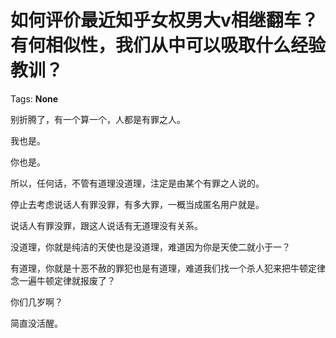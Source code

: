 # 如何评价最近知乎女权男大v相继翻车？有何相似性，我们从中可以吸取什么经验教训？

Tags: **None**

别折腾了，有一个算一个，人都是有罪之人。

我也是。

你也是。

所以，任何话，不管有道理没道理，注定是由某个有罪之人说的。

停止去考虑说话人有罪没罪，有多大罪，一概当成匿名用户就是。

说话人有罪没罪，跟这人说话有无道理没有关系。

没道理，你就是纯洁的天使也是没道理，难道因为你是天使二就小于一？

有道理，你就是十恶不赦的罪犯也是有道理，难道我们找一个杀人犯来把牛顿定律念一遍牛顿定律就报废了？

你们几岁啊？

简直没活醒。



